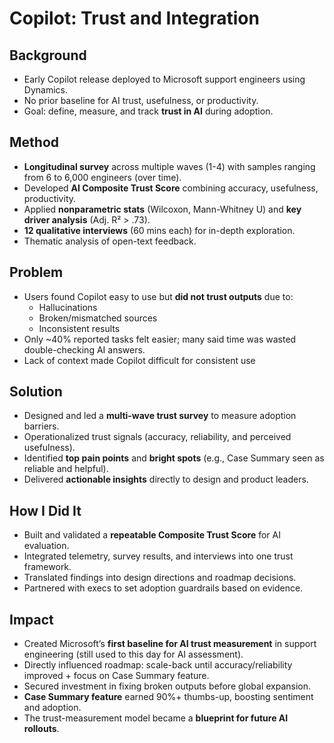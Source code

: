# Copilot: Trust and Integration

## Background
- Early Copilot release deployed to Microsoft support engineers using Dynamics.  
- No prior baseline for AI trust, usefulness, or productivity.  
- Goal: define, measure, and track **trust in AI** during adoption.  

## Method
- **Longitudinal survey** across multiple waves (1-4) with samples ranging from 6 to 6,000 engineers (over time).  
- Developed **AI Composite Trust Score** combining accuracy, usefulness, productivity.  
- Applied **nonparametric stats** (Wilcoxon, Mann-Whitney U) and **key driver analysis** (Adj. R² > .73).  
- **12 qualitative interviews** (60 mins each) for in-depth exploration.  
- Thematic analysis of open-text feedback.  

## Problem
- Users found Copilot easy to use but **did not trust outputs** due to:  
    - Hallucinations  
    - Broken/mismatched sources  
    - Inconsistent results  
- Only ~40% reported tasks felt easier; many said time was wasted double-checking AI answers.
- Lack of context made Copilot difficult for consistent use 

## Solution
- Designed and led a **multi-wave trust survey** to measure adoption barriers.  
- Operationalized trust signals (accuracy, reliability, and perceived usefulness).  
- Identified **top pain points** and **bright spots** (e.g., Case Summary seen as reliable and helpful).  
- Delivered **actionable insights** directly to design and product leaders.  

## How I Did It
- Built and validated a **repeatable Composite Trust Score** for AI evaluation.  
- Integrated telemetry, survey results, and interviews into one trust framework.  
- Translated findings into design directions and roadmap decisions.  
- Partnered with execs to set adoption guardrails based on evidence.  

## Impact
- Created Microsoft’s **first baseline for AI trust measurement** in support engineering (still used to this day for AI assessment).  
- Directly influenced roadmap: scale-back until accuracy/reliability improved + focus on Case Summary feature.  
- Secured investment in fixing broken outputs before global expansion.  
- **Case Summary feature** earned 90%+ thumbs-up, boosting sentiment and adoption.  
- The trust-measurement model became a **blueprint for future AI rollouts**.  

